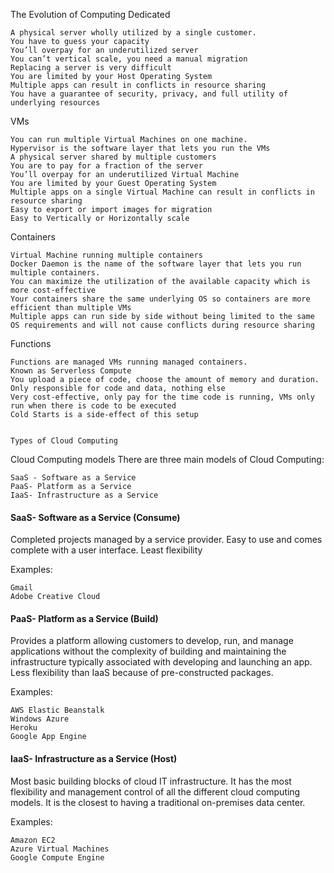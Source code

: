 
The Evolution of Computing​
Dedicated

    A physical server ​wholly utilized by a single customer​.
    You have to guess your capacity​
    You’ll overpay for an underutilized server ​
    You can’t vertical scale, you need a manual migration​
    Replacing a server is very difficult​
    You are limited by your Host Operating System​
    Multiple apps can result in conflicts in resource sharing​
    You have a ​guarantee of security, privacy, and full utility of underlying resources​

VMs

    You can run ​multiple Virtual Machines on one machine.​​
    ​Hypervisor​ is the software layer that lets you run the VMs​
    A physical server shared by multiple customers​
    You are to pay for a fraction of the server​
    You’ll overpay for an underutilized Virtual Machine ​
    You are limited by your Guest Operating System​
    Multiple apps on a single Virtual Machine can result in conflicts in resource sharing​
    Easy to export or import images for migration​
    Easy to Vertically or Horizontally scale​

Containers

    Virtual Machine running multiple containers​
    ​Docker Daemon​ is the name of the software layer that lets you run multiple containers.​
    You can maximize the utilization of the available capacity which is more cost-effective​
    Your containers share the same underlying OS so containers are more efficient than multiple VMs​
    Multiple apps can run side by side without being limited to the same OS requirements and will not cause conflicts during resource sharing​

Functions

    Functions are managed VMs running managed containers.​
    Known as ​Serverless Compute​​
    You upload a piece of code, choose the amount of memory and duration. ​
    Only responsible for code and data, nothing else​
    Very cost-effective, only pay for the time code is running, VMs only run when there is code to be executed​
    Cold Starts is a side-effect of this setup​


    Types of Cloud Computing
    
Cloud Computing models
There are three main models of Cloud Computing:

    SaaS - Software as a Service
    PaaS- Platform as a Service
    IaaS- Infrastructure as a Service

#### SaaS- Software as a Service (Consume)

Completed projects managed by a service provider. Easy to use and comes complete with a user interface. Least flexibility

Examples:

    Gmail
    Adobe Creative Cloud

#### PaaS- Platform as a Service (Build)

Provides a platform allowing customers to develop, run, and manage applications without the complexity of building and maintaining the infrastructure typically associated with developing and launching an app. Less flexibility than IaaS because of pre-constructed packages.

Examples:

    AWS Elastic Beanstalk
    Windows Azure
    Heroku
    Google App Engine

#### IaaS- Infrastructure as a Service (Host)

Most basic building blocks of cloud IT infrastructure. It has the most flexibility and management control of all the different cloud computing models. It is the closest to having a traditional on-premises data center. 

Examples:

    Amazon EC2 
    Azure Virtual Machines
    Google Compute Engine 
    
